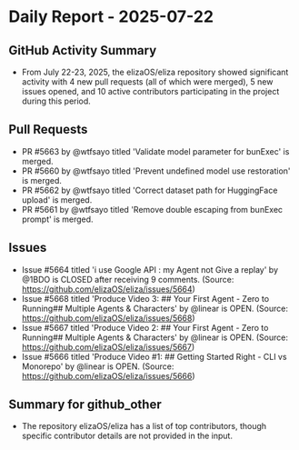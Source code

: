 # Daily Report - 2025-07-22

## GitHub Activity Summary
- From July 22-23, 2025, the elizaOS/eliza repository showed significant activity with 4 new pull requests (all of which were merged), 5 new issues opened, and 10 active contributors participating in the project during this period.

## Pull Requests
- PR #5663 by @wtfsayo titled 'Validate model parameter for bunExec' is merged.
- PR #5660 by @wtfsayo titled 'Prevent undefined model use restoration' is merged.
- PR #5662 by @wtfsayo titled 'Correct dataset path for HuggingFace upload' is merged.
- PR #5661 by @wtfsayo titled 'Remove double escaping from bunExec prompt' is merged.

## Issues
- Issue #5664 titled 'i use Google API : my Agent not Give a replay' by @1BDO is CLOSED after receiving 9 comments. (Source: https://github.com/elizaOS/eliza/issues/5664)
- Issue #5668 titled 'Produce Video 3: ## Your First Agent - Zero to Running## Multiple Agents & Characters' by @linear is OPEN. (Source: https://github.com/elizaOS/eliza/issues/5668)
- Issue #5667 titled 'Produce Video 2: ## Your First Agent - Zero to Running## Multiple Agents & Characters' by @linear is OPEN. (Source: https://github.com/elizaOS/eliza/issues/5667)
- Issue #5666 titled 'Produce Video #1: ## Getting Started Right - CLI vs Monorepo' by @linear is OPEN. (Source: https://github.com/elizaOS/eliza/issues/5666)

## Summary for github_other
- The repository elizaOS/eliza has a list of top contributors, though specific contributor details are not provided in the input.
